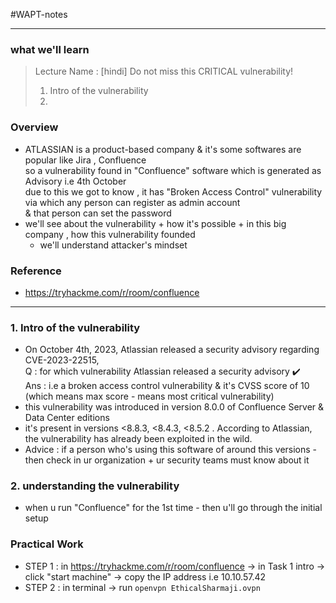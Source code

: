#WAPT-notes

---
### what we'll learn
> Lecture Name : [hindi] Do not miss this CRITICAL vulnerability!
> 1) Intro of the vulnerability
> 2) 

### Overview
- ATLASSIAN is a product-based company & it's some softwares are popular like Jira , Confluence <br>
    so a vulnerability found in "Confluence" software which is generated as Advisory i.e 4th October <br>
    due to this we got to know , it has "Broken Access Control" vulnerability via which any person can register as admin account <br>
    & that person can set the password
- we'll see about the vulnerability + how it's possible + in this big company , how this vulnerability founded <br>
    + we'll understand attacker's mindset 

### Reference
- https://tryhackme.com/r/room/confluence

---

### 1. Intro of the vulnerability
- On October 4th, 2023, Atlassian released a security advisory regarding CVE-2023-22515, <br>
    Q : for which vulnerability Atlassian released a security advisory ✔️ <br>
    Ans : i.e a broken access control vulnerability & it's CVSS score of 10 (which means max score - means most critical vulnerability)
- this vulnerability was introduced in version 8.0.0 of Confluence Server & Data Center editions
- it's present in versions <8.8.3, <8.4.3, <8.5.2 . According to Atlassian, the vulnerability has already been exploited in the wild.
- Advice : if a person who's using this software of around this versions - then check in ur organization + ur security teams must know about it

### 2. understanding the vulnerability
- when u run "Confluence" for the 1st time - then u'll go through the initial setup


### Practical Work 
- STEP 1 : in https://tryhackme.com/r/room/confluence -> in Task 1 intro -> click "start machine" -> copy the IP address i.e 10.10.57.42
- STEP 2 : in terminal -> run `openvpn EthicalSharmaji.ovpn`


